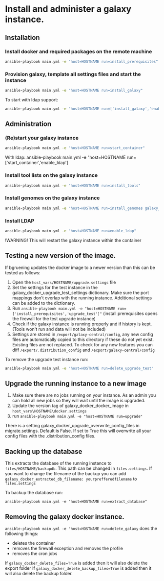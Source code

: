 # Install and administer a galaxy instance.

## Installation

### Install docker and required packages on the remote machine
```bash
ansible-playbook main.yml -e "host=HOSTNAME run=install_prerequisites"   
```

### Provision galaxy, template all settings files and start the instance
```bash
ansible-playbook main.yml -e "host=HOSTNAME run=install_galaxy"   
```

To start with ldap support:
```bash
ansible-playbook main.yml -e "host=HOSTNAME run=['install_galaxy','enable_ldap']"   
```
## Administration

### (Re)start your galaxy instance
```bash
ansible-playbook main.yml -e "host=HOSTNAME run=start_container"   
```
With ldap:
ansible-playbook main.yml -e "host=HOSTNAME run=['start_container','enable_ldap']

### Install tool lists on the galaxy instance
```bash
ansible-playbook main.yml -e "host=HOSTNAME run=install_tools"   
```

### Install genomes on the galaxy instance
```bash
ansible-playbook main.yml -e "host=HOSTNAME run=install_genomes galaxy_admin_api_key=YOURADMINAPIKEY" #This is not equal to the master api key   
```

### Install LDAP
```bash
ansible-playbook main.yml -e "host=HOSTNAME run=enable_ldap"   
```
!WARNING! This will restart the galaxy instance within the container

## Testing a new version of the image.

If bgruening updates the docker image to a newer version than this can be tested as follows:
1. Open the `host_vars/HOSTNAME/upgrade.settings` file
2. Set the settings for the test instance in the galaxy_docker_upgrade_test_settings dictionary. Make sure the port mappings don't overlap with the running instance. Additional settings can be added to the dictionary.
3. Run `ansible-playbook main.yml -e "host=HOSTNAME run=['install_prerequisites','upgrade_test']"` (install prerequisites opens the firewall for the test upgrade instance)
4. Check if the galaxy instance is running properly and if history is kept.
(Tools won't run and data will not be included)
5. Settings are stored in `/export/galaxy-central/config`, any new config files are automatically copied to this directory if these do not yet exist.
Existing files are not replaced. To check for any new features you can diff `/export/.distribution_config` and `/export/galaxy-central/config`

To remove the upgrade test instance run:
```bash
ansible-playbook main.yml -e "host=HOSTNAME run=delete_upgrade_test"
```

## Upgrade the running instance to a new image

1. Make sure there are no jobs running on your instance. As an admin you can hold all new jobs so they will wait until the image is upgraded.
2. Update the version tag of galaxy_docker_docker_image in `host_vars\HOSTNAME\docker.settings`
3. run `ansible-playbook main.yml -e "host=HOSTNAME run=upgrade"`

There is a setting galaxy_docker_upgrade_overwrite_config_files in migrate.settings. Default is False.
If set to True this will overwrite all your config files with the .distribution_config files.

## Backing up the database

This extracts the database of the running instance to `files/HOSTNAME/backupdb`.
This path can be changed in `files.settings`. If you want to change the filename of the backup you can add
`galaxy_docker_extracted_db_filename: yourprefferedfilename` to `files.settings`

To backup the database run:

```
ansible-playbook main.yml -e "host=HOSTNAME run=extract_database"
```

## Removing the galaxy docker instance.

`ansible-playbook main.yml -e "host=HOSTNAME run=delete_galaxy` does the following things:
+ deletes the container
+ removes the firewall exception and removes the profile
+ removes the cron jobs

If `galaxy_docker_delete_files=True` is added then it will also delete the export folder
If `galaxy_docker_delete_backup_files=True` is added then it will also delete the backup folder.
